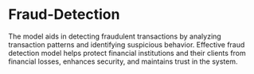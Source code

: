 # Fraud-Detection
The model aids in detecting fraudulent transactions by analyzing transaction patterns and identifying suspicious behavior. Effective fraud detection model helps protect financial institutions and their clients from financial losses, enhances security, and maintains trust in the system.
